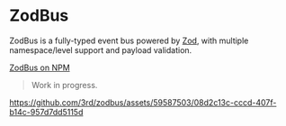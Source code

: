 # ZodBus

ZodBus is a fully-typed event bus powered by [Zod](https://zod.dev), with multiple namespace/level support and payload validation.

[ZodBus on NPM](https://npmjs.com/package/zodbus)

> Work in progress.

https://github.com/3rd/zodbus/assets/59587503/08d2c13c-cccd-407f-b14c-957d7dd5115d
